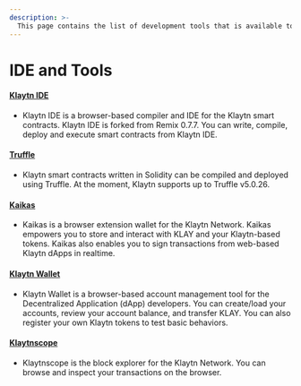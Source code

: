 ```yaml
---
description: >-
  This page contains the list of development tools that is available to help smart contract development on Klaytn.
---
```


# IDE and Tools <a id="ide-and-tools"></a>

#### [Klaytn IDE][] <a id="klaytn-ide"></a>

* Klaytn IDE is a browser-based compiler and IDE for the Klaytn smart contracts. Klaytn IDE is forked from Remix 0.7.7. You can write, compile, deploy and execute smart contracts from Klaytn IDE.

#### [Truffle][]  <a id="truffle"></a>

* Klaytn smart contracts written in Solidity can be compiled and deployed using Truffle. At the moment, Klaytn supports up to Truffle v5.0.26.

#### [Kaikas][] <a id="kaikas"></a>

* Kaikas is a browser extension wallet for the Klaytn Network. Kaikas empowers you to store and interact with KLAY and your Klaytn-based tokens. Kaikas also enables you to sign transactions from web-based Klaytn dApps in realtime.

#### [Klaytn Wallet][]  <a id="klaytn-wallet"></a>

* Klaytn Wallet is a browser-based account management tool for the Decentralized Application (dApp) developers. You can create/load your accounts, review your account balance, and transfer KLAY. You can also register your own Klaytn tokens to test basic behaviors.

#### [Klaytnscope][]  <a id="klaytnscope"></a>

* Klaytnscope is the block explorer for the Klaytn Network. You can browse and inspect your transactions on the browser.


[Klaytn IDE]: ../../toolkit/klaytn-ide.md
[Truffle]: ../../toolkit/truffle.md
[Kaikas]: ../../toolkit/kaikas.md
[Klaytn Wallet]: ../../toolkit/klaytn-wallet.md
[Klaytnscope]: ../../toolkit/klaytnscope.md
